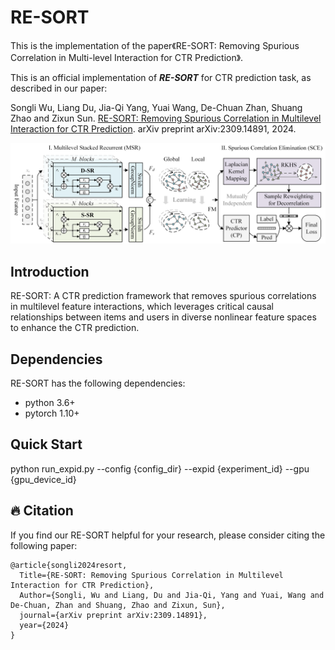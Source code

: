 # RE-SORT

This is the  implementation of the paper《RE-SORT: Removing Spurious Correlation in Multi-level Interaction for CTR Prediction》.

This is an official implementation of ***RE-SORT*** for CTR prediction task, as described in our paper:

Songli Wu, Liang Du, Jia-Qi Yang, Yuai Wang, De-Chuan Zhan, Shuang Zhao and Zixun Sun.
[RE-SORT: Removing Spurious Correlation in Multilevel Interaction for CTR Prediction](https://arxiv.org/pdf/2309.14891.pdf). arXiv preprint arXiv:2309.14891, 2024.

![Overview Framework](./re-sort.png)

## Introduction

RE-SORT: A CTR prediction framework that removes spurious correlations in multilevel feature interactions, which leverages critical causal relationships between items and users in diverse nonlinear feature spaces to enhance the CTR prediction.

## Dependencies

RE-SORT has the following dependencies:

+ python 3.6+
+ pytorch 1.10+ 

## Quick Start

python run_expid.py --config {config_dir} --expid {experiment_id} --gpu {gpu_device_id}


## 🔥 Citation
If you find our RE-SORT helpful for your research, please consider citing the following paper:
```
@article{songli2024resort,
  Title={RE-SORT: Removing Spurious Correlation in Multilevel Interaction for CTR Prediction},
  Author={Songli, Wu and Liang, Du and Jia-Qi, Yang and Yuai, Wang and De-Chuan, Zhan and Shuang, Zhao and Zixun, Sun},
  journal={arXiv preprint arXiv:2309.14891},
  year={2024}
}
```
